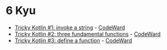 # 6 Kyu
* [Tricky Kotlin #1: invoke a string](/solutions/kotlin/6%20kyu/Tricky%20Kotlin%201%20invoke%20a%20string) - [CodeWard](https://www.codewars.com/kata/59b33a4a8bcb77608e000103)
* [Tricky Kotlin #2: three fundamental functions](/solutions/kotlin/6%20kyu/Tricky%20Kotlin%202%20three%20fundamental%20functions) - [CodeWard](https://www.codewars.com/kata/59b33fb95227ddcb5f0000d4)
* [Tricky Kotlin #3: define a function](/solutions/kotlin/6%20kyu/Tricky%20Kotlin%203%20define%20a%20function) - [CodeWard](https://www.codewars.com/kata/59b3d479623654e11000006f)